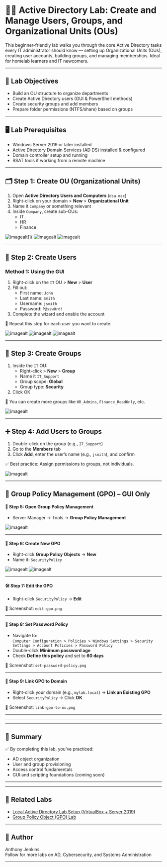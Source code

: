 # 🧑‍💻 Active Directory Lab: Create and Manage Users, Groups, and Organizational Units (OUs)

This beginner-friendly lab walks you through the core Active Directory tasks every IT administrator should know — setting up Organizational Units (OUs), creating user accounts, building groups, and managing memberships. Ideal for homelab learners and IT newcomers.

---

## 🧠 Lab Objectives

- Build an OU structure to organize departments
- Create Active Directory users (GUI & PowerShell methods)
- Create security groups and add members
- Prepare folder permissions (NTFS/share) based on groups


---

## 🖥️ Lab Prerequisites

- Windows Server 2019 or later installed
- Active Directory Domain Services (AD DS) installed & configured
- Domain controller setup and running
- RSAT tools if working from a remote machine

---

## 🗂️ Step 1: Create OU (Organizational Units)

1. Open **Active Directory Users and Computers** (`dsa.msc`)
2. Right-click on your domain > **New** > **Organizational Unit**
3. Name it `Company` or something relevant
4. Inside `Company`, create sub-OUs:
   - IT
   - HR
   - Finance

![imagealt[](](https://github.com/techtracker619/users/blob/004bc9ce11d6c81f76a7de5f3202f1397af89d26/screenshots/VirtualBox_AC-DC-SERVER_24_06_2025_01_03_54.png)
![imagealt](https://github.com/techtracker619/users/blob/bd7d63fb3c4325fa18b8067b4f26cec2d426ec86/screenshots/VirtualBox_AC-DC-SERVER_24_06_2025_01_04_28.png)
![imagealt](https://github.com/techtracker619/users/blob/2f29fea433c5310273c8f0409c0c3f930f49f670/screenshots/VirtualBox_AC-DC-SERVER_24_06_2025_01_06_53.png)

---

## 👤 Step 2: Create Users

### Method 1: Using the GUI

1. Right-click on the `IT` OU > **New** > **User**
2. Fill out:
   - First name: `John`
   - Last name: `Smith`
   - Username: `jsmith`
   - Password: `P@ssw0rd!`
3. Complete the wizard and enable the account

🧠 Repeat this step for each user you want to create.

![imagealt](https://github.com/techtracker619/users/blob/899da3f7fb4c7d28002e5f799e17cb2b020e4387/screenshots/VirtualBox_AC-DC-SERVER_24_06_2025_01_08_51.png)
![imagealt](https://github.com/techtracker619/users/blob/522b9423acaf86a6273ccaee78154ef2efb244e4/screenshots/VirtualBox_AC-DC-SERVER_24_06_2025_01_10_34.png)
![imagealt](https://github.com/techtracker619/users/blob/6653091b6dec7719924d0cd4ee804bab4cb0220d/screenshots/VirtualBox_AC-DC-SERVER_24_06_2025_01_10_45.png)



---

## 👥 Step 3: Create Groups

1. Inside the `IT` OU:
   - Right-click > **New** > **Group**
   - Name it `IT_Support`
   - Group scope: **Global**
   - Group type: **Security**
2. Click OK

🧠 You can create more groups like `HR_Admins`, `Finance_ReadOnly`, etc.

![imagealt](https://github.com/techtracker619/users/blob/f650bf97f641e640ac079ee3a6580ba03113e337/screenshots/VirtualBox_AC-DC-SERVER_24_06_2025_01_16_48.png)


---

## ➕ Step 4: Add Users to Groups

1. Double-click on the group (e.g., `IT_Support`)
2. Go to the **Members** tab
3. Click **Add**, enter the user’s name (e.g., `jsmith`), and confirm

✅ Best practice: Assign permissions to groups, not individuals.

![imagealt](https://github.com/techtracker619/users/blob/42a82daaa371c6f8f27a2e5a0fe822f80b953657/screenshots/VirtualBox_AC-DC-SERVER_24_06_2025_17_58_06.png)

---

## 🔐 Group Policy Management (GPO) – GUI Only

#### 🧭 Step 5: Open Group Policy Management
- Server Manager → Tools → **Group Policy Management**

![imagealt](https://github.com/techtracker619/users/blob/1fcc623acd9b8fb2baaedd7b2daa99ac14a57d2d/screenshots/VirtualBox_AC-DC-SERVER_24_06_2025_20_33_06.png)

---

#### 📁 Step 6: Create New GPO
- Right-click **Group Policy Objects** → **New**
- Name it: `SecurityPolicy`

![imagealt](https://github.com/techtracker619/users/blob/73f6c77456ce64715653e0a65c5efd0f50d495ab/screenshots/VirtualBox_AC-DC-SERVER_24_06_2025_20_41_22.png)
![imagealt](https://github.com/techtracker619/users/blob/a6e259a6aa383444f7911b0713d1b6ebd2cd5072/screenshots/VirtualBox_AC-DC-SERVER_24_06_2025_20_41_59.png)

---

#### 🛠️ Step 7: Edit the GPO
- Right-click `SecurityPolicy` → **Edit**

📸 Screenshot: `edit-gpo.png`

---

#### 🔐 Step 8: Set Password Policy
- Navigate to:  
  `Computer Configuration > Policies > Windows Settings > Security Settings > Account Policies > Password Policy`
- Double-click **Minimum password age**
- Check **Define this policy** and set to **60 days**

📸 Screenshot: `set-password-policy.png`

---

#### 🔗 Step 9: Link GPO to Domain
- Right-click your domain (e.g., `mylab.local`) → **Link an Existing GPO**
- Select `SecurityPolicy` → Click **OK**

📸 Screenshot: `link-gpo-to-ou.png`

---

---


---

## 🧠 Summary

✅ By completing this lab, you’ve practiced:

- AD object organization
- User and group provisioning
- Access control fundamentals
- GUI and scripting foundations (coming soon)

---


---

## 📎 Related Labs

- [Local Active Directory Lab Setup (VirtualBox + Server 2019)](../Local_AD_Lab_Setup/README.md)
- [Group Policy Object (GPO) Lab](../GPO_Lab/README.md)

---

## 🤝 Author

Anthony Jenkins  
Follow for more labs on AD, Cybersecurity, and Systems Administration

---

